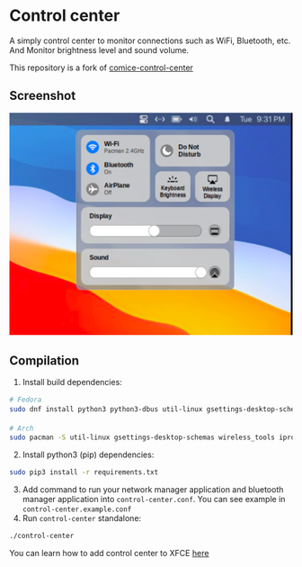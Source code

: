 # Control center
A simply control center to monitor connections such as WiFi, Bluetooth, etc. And Monitor brightness level and sound volume.

This repository is a fork of [comice-control-center](https://github.com/libredeb/comice-control-center)

## Screenshot
![Screenshot](https://raw.githubusercontent.com/libredeb/comice-control-center/main/screenshots/screenshot.png)


## Compilation

1. Install build dependencies:
```bash
# Fedora
sudo dnf install python3 python3-dbus util-linux gsettings-desktop-schemas wireless-tools iproute alsa-utils

# Arch
sudo pacman -S util-linux gsettings-desktop-schemas wireless_tools iproute alsa-utils dbus-python python-pip
```
2. Install python3 (pip) dependencies:
```bash
sudo pip3 install -r requirements.txt
```
3. Add command to run your network manager application and bluetooth manager application into `control-center.conf`. You can see example in `control-center.example.conf`
4. Run `control-center` standalone:
```bash
./control-center
```
You can learn how to add control center to XFCE [here](https://youtu.be/uvvoJU69uNo?t=2179)
